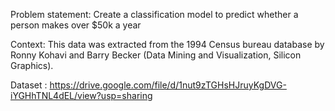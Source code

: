 Problem statement: Create a classification model to predict whether a person makes over $50k a
year


Context: This data was extracted from the 1994 Census bureau database by Ronny Kohavi and Barry
Becker (Data Mining and Visualization, Silicon Graphics).

Dataset :
https://drive.google.com/file/d/1nut9zTGHsHJruyKgDVG-iYGHhTNL4dEL/view?usp=sharing
